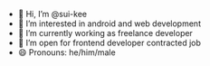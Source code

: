 - 👋 Hi, I’m @sui-kee
- 👀 I’m interested in android and web development
- 🌱 I’m currently working as freelance developer
- 💞️ I’m open for frontend developer contracted job
- 😄 Pronouns: he/him/male

<!---
![Profile views](https://hits.seeyoufarm.com/api/count/incr/badge.svg?url=https%3A%2F%2Fgithub.com%2Fsui-kee&count_bg=%2379C83D&title_bg=%23555555&icon=github.svg&icon_color=%23E7E7E7&title=Profile+Views&edge_flat=false)
---->

<!---
sui-kee/sui-kee is a ✨ special ✨ repository because its `README.md` (this file) appears on your GitHub profile.
You can click the Preview link to take a look at your changes.
--->
